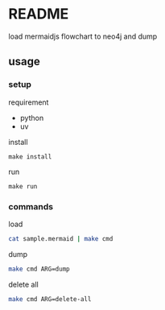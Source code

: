 # README

load mermaidjs flowchart to neo4j and dump

## usage

### setup

requirement

- python
- uv


install

```
make install
```

run

```
make run
```

### commands

load

```sh
cat sample.mermaid | make cmd
```

dump

```sh
make cmd ARG=dump
```

delete all

```sh
make cmd ARG=delete-all
```
